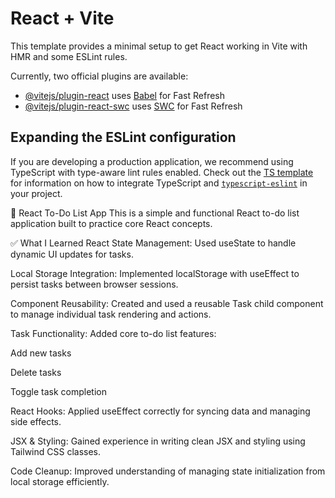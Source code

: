 # React + Vite

This template provides a minimal setup to get React working in Vite with HMR and some ESLint rules.

Currently, two official plugins are available:

- [@vitejs/plugin-react](https://github.com/vitejs/vite-plugin-react/blob/main/packages/plugin-react) uses [Babel](https://babeljs.io/) for Fast Refresh
- [@vitejs/plugin-react-swc](https://github.com/vitejs/vite-plugin-react/blob/main/packages/plugin-react-swc) uses [SWC](https://swc.rs/) for Fast Refresh

## Expanding the ESLint configuration

If you are developing a production application, we recommend using TypeScript with type-aware lint rules enabled. Check out the [TS template](https://github.com/vitejs/vite/tree/main/packages/create-vite/template-react-ts) for information on how to integrate TypeScript and [`typescript-eslint`](https://typescript-eslint.io) in your project.


📝 React To-Do List App
This is a simple and functional React to-do list application built to practice core React concepts.

✅ What I Learned
React State Management: Used useState to handle dynamic UI updates for tasks.

Local Storage Integration: Implemented localStorage with useEffect to persist tasks between browser sessions.

Component Reusability: Created and used a reusable Task child component to manage individual task rendering and actions.

Task Functionality: Added core to-do list features:

Add new tasks

Delete tasks

Toggle task completion

React Hooks: Applied useEffect correctly for syncing data and managing side effects.

JSX & Styling: Gained experience in writing clean JSX and styling using Tailwind CSS classes.

Code Cleanup: Improved understanding of managing state initialization from local storage efficiently.

